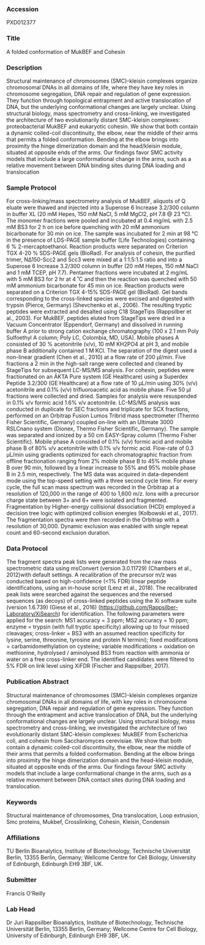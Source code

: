 ### Accession
PXD012377

### Title
A folded conformation of MukBEF and Cohesin

### Description
Structural maintenance of chromosomes (SMC)-kleisin complexes organize chromosomal DNAs in all domains of life, where they have key roles in chromosome segregation, DNA repair and regulation of gene expression. They function through topological entrapment and active translocation of DNA, but the underlying conformational changes are largely unclear. Using structural biology, mass spectrometry and cross-linking, we investigated the architecture of two evolutionarily distant SMC-kleisin complexes: proteobacterial MukBEF and eukaryotic cohesin. We show that both contain a dynamic coiled-coil discontinuity, the elbow, near the middle of their arms that permits a folded conformation. Bending at the elbow brings into proximity the hinge dimerization domain and the head/kleisin module, situated at opposite ends of the arms. Our findings favor SMC activity models that include a large conformational change in the arms, such as a relative movement between DNA binding sites during DNA loading and translocation

### Sample Protocol
For cross-linking/mass spectrometry analysis of MukBEF, aliquots of Q eluate were thawed and injected into a Superose 6 Increase 3.2/300 column in buffer XL (20 mM Hepes, 150 mM NaCl, 5 mM MgCl2, pH 7.8 @ 23 °C). The monomer fractions were pooled and incubated at 0.4 mg/mL with 2.5 mM BS3 for 2 h on ice before quenching with 20 mM ammonium bicarbonate for 30 min on ice. The sample was incubated for 2 min at 98 °C in the presence of LDS-PAGE sample buffer (Life Technologies) containing 6 % 2-mercaptoethanol. Reaction products were separated on Criterion TGX 4-20 % SDS-PAGE gels (BioRad). For analysis of cohesin, the purified trimer, N∆150-Scc2 and Scc3 were mixed at a 1:1.5:1.5 ratio and into a Superose 6 Increase 3.2/300 column in buffer (20 mM Hepes, 150 mM NaCl and 1 mM TCEP, pH 7.7). Pentamer fractions were incubated at 2 mg/mL with 5 mM BS3 for 2 hr at 4 ˚C and then the reaction was quenched with 50 mM ammonium bicarbonate for 45 min on ice. Reaction products were separated on a Criterion TGX 4-15% SDS-PAGE gel (BioRad). Gel bands corresponding to the cross-linked species were excised and digested with trypsin (Pierce, Germany) (Shevchenko et al., 2006). The resulting tryptic peptides were extracted and desalted using C18 StageTips (Rappsilber et al., 2003). For MukBEF, peptides eluted from StageTips were dried in a Vacuum Concentrator (Eppendorf, Germany) and dissolved in running buffer A prior to strong cation exchange chromatography (100 x 2.1 mm Poly Sulfoethyl A column; Poly LC, Colombia, MD, USA). Mobile phases A consisted of 30 % acetonitrile (v/v), 10 mM KH2PO4 at pH 3, and mobile phase B additionally contained 1 M KCl. The separation of the digest used a non-linear gradient (Chen et al., 2010) at a flow rate of 200 µl/min. Five fractions a 2 min in the high-salt range were collected and cleaned by StageTips for subsequent LC-MS/MS analysis. For cohesin, peptides were fractionated on an ÄKTA Pure system (GE Healthcare) using a Superdex Peptide 3.2/300 (GE Healthcare) at a flow rate of 10 µL/min using 30% (v/v) acetonitrile and 0.1% (v/v) trifluoroacetic acid as mobile phase. Five 50 µl fractions were collected and dried. Samples for analysis were resuspended in 0.1% v/v formic acid 1.6% v/v acetonitrile. LC-MS/MS analysis was conducted in duplicate for SEC fractions and triplicate for SCX fractions, performed on an Orbitrap Fusion Lumos Tribrid mass spectrometer (Thermo Fisher Scientific, Germany) coupled on-line with an Ultimate 3000 RSLCnano system (Dionex, Thermo Fisher Scientific, Germany). The sample was separated and ionized by a 50 cm EASY-Spray column (Thermo Fisher Scientific). Mobile phase A consisted of 0.1% (v/v) formic acid and mobile phase B of 80% v/v acetonitrile with 0.1% v/v formic acid. Flow-rate of 0.3 μL/min using gradients optimized for each chromatographic fraction from offline fractionation ranging from 2% mobile phase B to 45% mobile phase B over 90 min, followed by a linear increase to 55% and 95% mobile phase B in 2.5 min, respectively. The MS data was acquired in data-dependent mode using the top-speed setting with a three second cycle time. For every cycle, the full scan mass spectrum was recorded in the Orbitrap at a resolution of 120,000 in the range of 400 to 1,600 m/z. Ions with a precursor charge state between 3+ and 6+ were isolated and fragmented. Fragmentation by Higher-energy collisional dissociation (HCD) employed a decision tree logic with optimized collision energies (Kolbowski et al., 2017). The fragmentation spectra were then recorded in the Orbitrap with a resolution of 30,000. Dynamic exclusion was enabled with single repeat count and 60-second exclusion duration.

### Data Protocol
The fragment spectra peak lists were generated from the raw mass spectrometric data using msConvert (version 3.0.11729) (Chambers et al., 2012)with default settings. A recalibration of the precursor m/z was conducted based on high-confidence (<1% FDR) linear peptide identifications, using an in-house script (Lenz et al., 2018). The recalibrated peak lists were searched against the sequences and the reversed sequences (as decoys) of cross-linked peptides using the Xi software suite (version 1.6.739) (Giese et al., 2016) (https://github.com/Rappsilber-Laboratory/XiSearch) for identification. The following parameters were applied for the search: MS1 accuracy = 3 ppm; MS2 accuracy = 10 ppm; enzyme = trypsin (with full tryptic specificity) allowing up to four missed cleavages; cross-linker = BS3 with an assumed reaction specificity for lysine, serine, threonine, tyrosine and protein N termini); fixed modifications = carbamidomethylation on cysteine; variable modifications = oxidation on methionine, hydrolysed / aminolysed BS3 from reaction with ammonia or water on a free cross-linker end. The identified candidates were filtered to 5% FDR on link level using XiFDR (Fischer and Rappsilber, 2017).

### Publication Abstract
Structural maintenance of chromosomes (SMC)-kleisin complexes organize chromosomal DNAs in all domains of life, with key roles in chromosome segregation, DNA repair and regulation of gene expression. They function through the entrapment and active translocation of DNA, but the underlying conformational changes are largely unclear. Using structural biology, mass spectrometry and cross-linking, we investigated the architecture of two evolutionarily distant SMC-kleisin complexes: MukBEF from Escherichia coli, and cohesin from Saccharomyces cerevisiae. We show that both contain a dynamic coiled-coil discontinuity, the elbow, near the middle of their arms that permits a folded conformation. Bending at the elbow brings into proximity the hinge dimerization domain and the head-kleisin module, situated at opposite ends of the arms. Our findings favour SMC activity models that include a large conformational change in the arms, such as a relative movement between DNA contact sites during DNA loading and translocation.

### Keywords
Structural maintenance of chromosomes, Dna translocation, Loop extrusion, Smc proteins, Mukbef, Crosslinking, Cohesin, Kleisin, Condensin

### Affiliations
TU Berlin
Bioanalytics, Institute of Biotechnology, Technische Universität Berlin, 13355 Berlin, Germany; Wellcome Centre for Cell Biology, University of Edinburgh, Edinburgh EH9 3BF, UK.

### Submitter
Francis O'Reilly

### Lab Head
Dr Juri Rappsilber
Bioanalytics, Institute of Biotechnology, Technische Universität Berlin, 13355 Berlin, Germany; Wellcome Centre for Cell Biology, University of Edinburgh, Edinburgh EH9 3BF, UK.


